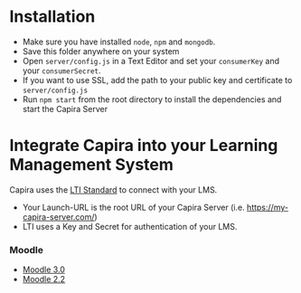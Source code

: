 # Installation 
- Make sure you have installed `node`, `npm` and `mongodb`.
- Save this folder anywhere on your system
- Open `server/config.js` in a Text Editor and set your `consumerKey` and your `consumerSecret`.
- If you want to use SSL, add the path to your public key and certificate to `server/config.js`
- Run `npm start` from the root directory to install the dependencies and start the Capira Server

# Integrate Capira into your Learning Management System
Capira uses the [LTI Standard](https://www.imsglobal.org/activity/learning-tools-interoperability) to connect with your LMS.

- Your Launch-URL is the root URL of your Capira Server (i.e. https://my-capira-server.com/)
- LTI uses a Key and Secret for authentication of your LMS.

### Moodle
- [Moodle 3.0](https://docs.moodle.org/30/en/External_tool_settings)
- [Moodle 2.2](https://docs.moodle.org/22/en/External_tool_settings)
